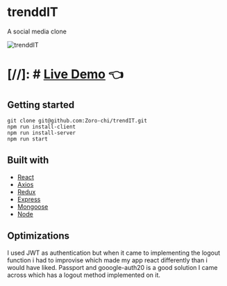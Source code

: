 # trenddIT

A social media clone

![trenddIT](https://user-images.githubusercontent.com/96382060/185646759-6db427fc-716c-450e-baa3-08e9335fb043.png)

# [//]: # [Live Demo](https://trenddit.herokuapp.com/) :point_left:

## Getting started

```
git clone git@github.com:Zoro-chi/trendIT.git
npm run install-client
npm run install-server
npm run start
```

## Built with

- [React](https://reactjs.org/)
- [Axios](https://axios-http.com/)
- [Redux](https://redux.js.org/)
- [Express](https://expressjs.com/)
- [Mongoose](https://mongoosejs.com/)
- [Node](https://nodejs.org/)


## Optimizations
I used JWT as authentication but when it came to implementing the logout function i had to improvise which made my app react differently than i would have liked.
Passport and gooogle-auth20 is a good solution I came across which has a logout method implemented on it.





